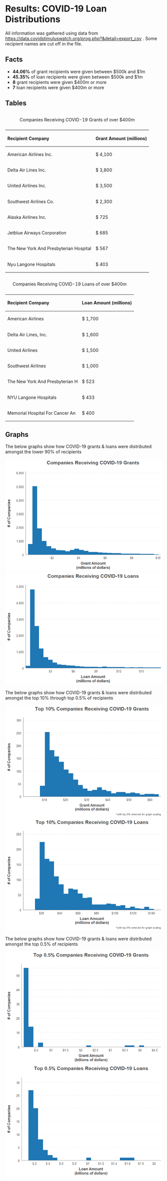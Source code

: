 Results: COVID-19 Loan Distributions
================

All information was gathered using data from
<https://data.covidstimuluswatch.org/prog.php?&detail=export_csv> . Some
recipient names are cut off in the file.

## Facts

  - <B>44.06%</B> of grant recipients were given between $500k and $1m
  - <B>45.35%</B> of loan recipients were given between $500k and $1m
  - <B>8</B> grant recipients were given $400m or more
  - <B>7</B> loan recipients were given $400m or more

## Tables

<table>

<caption>

Companies Receiving COVID-19 Grants of over $400m

</caption>

<thead>

<tr>

<th style="text-align:left;">

Recipient Company

</th>

<th style="text-align:left;">

Grant Amount (millions)

</th>

</tr>

</thead>

<tbody>

<tr>

<td style="text-align:left;">

American Airlines Inc. 

</td>

<td style="text-align:left;">

$ 4,100

</td>

</tr>

<tr>

<td style="text-align:left;">

Delta Air Lines Inc. 

</td>

<td style="text-align:left;">

$ 3,800

</td>

</tr>

<tr>

<td style="text-align:left;">

United Airlines Inc. 

</td>

<td style="text-align:left;">

$ 3,500

</td>

</tr>

<tr>

<td style="text-align:left;">

Southwest Airlines Co. 

</td>

<td style="text-align:left;">

$ 2,300

</td>

</tr>

<tr>

<td style="text-align:left;">

Alaska Airlines Inc. 

</td>

<td style="text-align:left;">

$ 725

</td>

</tr>

<tr>

<td style="text-align:left;">

Jetblue Airways Corporation

</td>

<td style="text-align:left;">

$ 685

</td>

</tr>

<tr>

<td style="text-align:left;">

The New York And Presbyterian Hospital

</td>

<td style="text-align:left;">

$ 567

</td>

</tr>

<tr>

<td style="text-align:left;">

Nyu Langone Hospitals

</td>

<td style="text-align:left;">

$ 403

</td>

</tr>

</tbody>

</table>

<table>

<caption>

Companies Receiving COVID-19 Loans of over $400m

</caption>

<thead>

<tr>

<th style="text-align:left;">

Recipient Company

</th>

<th style="text-align:left;">

Loan Amount (millions)

</th>

</tr>

</thead>

<tbody>

<tr>

<td style="text-align:left;">

American Airlines

</td>

<td style="text-align:left;">

$ 1,700

</td>

</tr>

<tr>

<td style="text-align:left;">

Delta Air Lines, Inc. 

</td>

<td style="text-align:left;">

$ 1,600

</td>

</tr>

<tr>

<td style="text-align:left;">

United Airlines

</td>

<td style="text-align:left;">

$ 1,500

</td>

</tr>

<tr>

<td style="text-align:left;">

Southwest Airlines

</td>

<td style="text-align:left;">

$ 1,000

</td>

</tr>

<tr>

<td style="text-align:left;">

The New York And Presbyterian H

</td>

<td style="text-align:left;">

$ 523

</td>

</tr>

<tr>

<td style="text-align:left;">

NYU Langone Hospitals

</td>

<td style="text-align:left;">

$ 433

</td>

</tr>

<tr>

<td style="text-align:left;">

Memorial Hospital For Cancer An

</td>

<td style="text-align:left;">

$ 400

</td>

</tr>

</tbody>

</table>

## Graphs

The below graphs show how COVID-19 grants & loans were distributed
amongst the lower 90% of recipients

![](2_loan_distributions_results_files/figure-gfm/unnamed-chunk-5-1.png)<!-- -->![](2_loan_distributions_results_files/figure-gfm/unnamed-chunk-5-2.png)<!-- -->

The below graphs show how COVID-19 grants & loans were distributed
amongst the top 10% through top 0.5% of recipients

![](2_loan_distributions_results_files/figure-gfm/unnamed-chunk-6-1.png)<!-- -->![](2_loan_distributions_results_files/figure-gfm/unnamed-chunk-6-2.png)<!-- -->

The below graphs show how COVID-19 grants & loans were distributed
amongst the top 0.5% of recipients

![](2_loan_distributions_results_files/figure-gfm/unnamed-chunk-7-1.png)<!-- -->![](2_loan_distributions_results_files/figure-gfm/unnamed-chunk-7-2.png)<!-- -->

